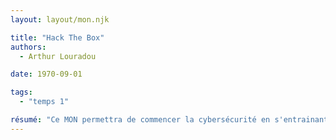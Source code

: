 ```yaml
---
layout: layout/mon.njk

title: "Hack The Box"
authors:
  - Arthur Louradou

date: 1970-09-01

tags: 
  - "temps 1"

résumé: "Ce MON permettra de commencer la cybersécurité en s'entrainant sur Hack The Box."
---
```

